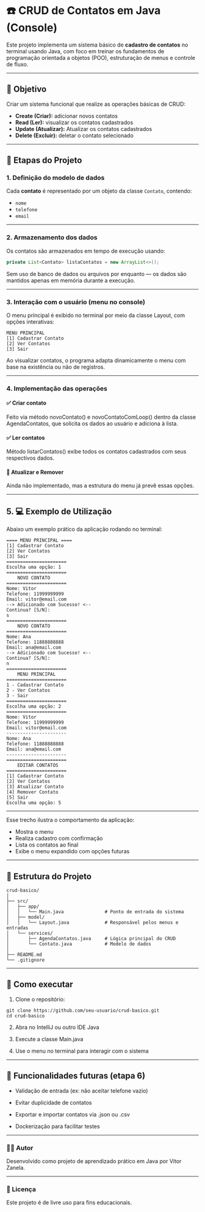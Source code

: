 # ☎️ CRUD de Contatos em Java (Console)

Este projeto implementa um sistema básico de **cadastro de contatos** no terminal usando Java, com foco em treinar os
fundamentos de programação orientada a objetos (POO), estruturação de menus e controle de fluxo.

---

## 🎯 Objetivo

Criar um sistema funcional que realize as operações básicas de CRUD:

- **Create (Criar):** adicionar novos contatos
- **Read (Ler):** visualizar os contatos cadastrados
- **Update (Atualizar):** Atualizar os contatos cadastrados
- **Delete (Excluir):** deletar o contato selecionado

---

## 🧱 Etapas do Projeto

### 1. Definição do modelo de dados

Cada **contato** é representado por um objeto da classe `Contato`, contendo:

- `nome`
- `telefone`
- `email`

---

### 2. Armazenamento dos dados

Os contatos são armazenados em tempo de execução usando:

```java
private List<Contato> listaContatos = new ArrayList<>();
```
Sem uso de banco de dados ou arquivos por enquanto — os dados são mantidos apenas em memória durante a execução.

---

### 3. Interação com o usuário (menu no console)
O menu principal é exibido no terminal por meio da classe Layout, com opções interativas:
```
MENU PRINCIPAL
[1] Cadastrar Contato
[2] Ver Contatos
[3] Sair
```
Ao visualizar contatos, o programa adapta dinamicamente o menu com base na existência ou não de registros.

---

### 4. Implementação das operações
#### ✅ Criar contato

Feito via método novoContato() e novoContatoComLoop() dentro da classe AgendaContatos, que solicita os dados ao
usuário e adiciona à lista.

#### ✅ Ler contatos

Método listarContatos() exibe todos os contatos cadastrados com seus respectivos dados.

#### 🚧 Atualizar e Remover

Ainda não implementado, mas a estrutura do menu já prevê essas opções.


---

## 5. 💻 Exemplo de Utilização

Abaixo um exemplo prático da aplicação rodando no terminal:
```
==== MENU PRINCIPAL ====
[1] Cadastrar Contato
[2] Ver Contatos
[3] Sair
======================
Escolha uma opção: 1
======================
    NOVO CONTATO
======================
Nome: Vitor
Telefone: 11999999999
Email: vitor@email.com
--> Adicionado com Sucesso! <--
Continua? [S/N]: 
s
======================
    NOVO CONTATO    
======================
Nome: Ana
Telefone: 11888888888
Email: ana@email.com
--> Adicionado com Sucesso! <--
Continua? [S/N]: 
n
======================
    MENU PRINCIPAL    
======================
1 - Cadastrar Contato
2 - Ver Contatos
3 - Sair
======================
Escolha uma opção: 2
======================
Nome: Vitor
Telefone: 11999999999
Email: vitor@email.com
----------------------
Nome: Ana
Telefone: 11888888888
Email: ana@email.com
----------------------
======================
    EDITAR CONTATOS    
======================
[1] Cadastrar Contato
[2] Ver Contatos
[3] Atualizar Contato
[4] Remover Contato
[5] Sair
Escolha uma opção: 5
```
---

Esse trecho ilustra o comportamento da aplicação:
- Mostra o menu
- Realiza cadastro com confirmação
- Lista os contatos ao final
- Exibe o menu expandido com opções futuras
---

## 📁 Estrutura do Projeto
```
crud-basico/
│
├── src/
│   ├── app/
│   │   └── Main.java               # Ponto de entrada do sistema
│   ├── model/
│   │   └── Layout.java             # Responsável pelos menus e entradas
│   └── services/
│       ├── AgendaContatos.java     # Lógica principal do CRUD
│       └── Contato.java            # Modelo de dados
│
├── README.md
└── .gitignore
```
---

## 🧪 Como executar
1. Clone o repositório:
```
git clone https://github.com/seu-usuario/crud-basico.git
cd crud-basico
```
2. Abra no IntelliJ ou outro IDE Java

3. Execute a classe Main.java

4. Use o menu no terminal para interagir com o sistema

---

## 🚀 Funcionalidades futuras (etapa 6)

- Validação de entrada (ex: não aceitar telefone vazio)

- Evitar duplicidade de contatos

- Exportar e importar contatos via .json ou .csv

- Dockerização para facilitar testes

---

### 👨‍💻 Autor
Desenvolvido como projeto de aprendizado prático em Java por Vitor Zanela.

---

### 📝 Licença
Este projeto é de livre uso para fins educacionais.